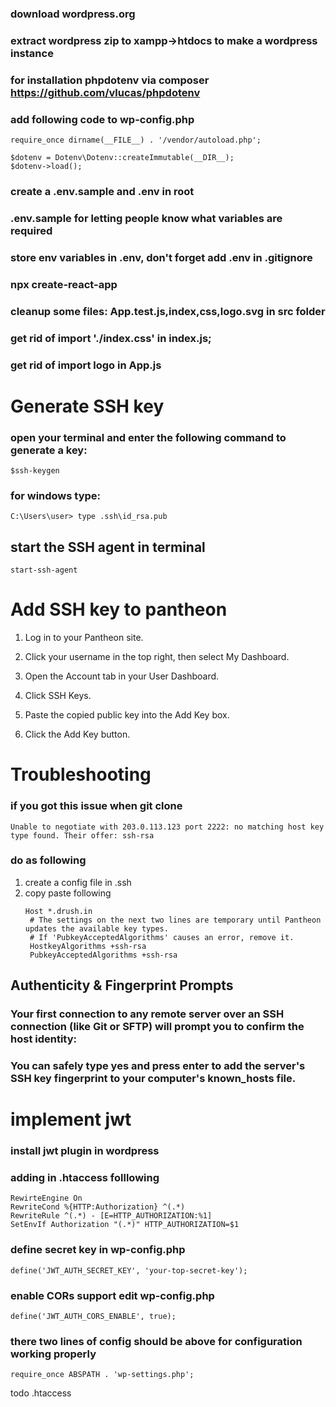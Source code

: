 ### download wordpress.org
### extract wordpress zip to xampp->htdocs to make a wordpress instance
### for installation phpdotenv via composer https://github.com/vlucas/phpdotenv

### add following code to wp-config.php
```
require_once dirname(__FILE__) . '/vendor/autoload.php';

$dotenv = Dotenv\Dotenv::createImmutable(__DIR__);
$dotenv->load();
```

### create a .env.sample and .env in root
### .env.sample for letting people know what variables are required
### store env variables in .env, don't forget add .env in .gitignore




### npx create-react-app
### cleanup  some files: App.test.js,index,css,logo.svg in src folder
### get rid of import './index.css' in index.js;
### get rid of import logo in App.js


# Generate  SSH key
### open your terminal and enter the following command to generate a key:
```
$ssh-keygen
```

### for windows type:
```
C:\Users\user> type .ssh\id_rsa.pub
```

## start the SSH agent in terminal
```
start-ssh-agent
```
# Add SSH key to pantheon

1. Log in to your Pantheon site.

2. Click your username in the top right, then select My Dashboard.

3. Open the  Account tab in your User Dashboard.

4. Click SSH Keys.

5. Paste the copied public key into the Add Key box.

6. Click the Add Key button.

# Troubleshooting

### if you got this issue when git clone 

```
Unable to negotiate with 203.0.113.123 port 2222: no matching host key type found. Their offer: ssh-rsa
```

### do as following
1. create a config file in .ssh
2. copy paste following
   ```
   Host *.drush.in
    # The settings on the next two lines are temporary until Pantheon updates the available key types.
    # If 'PubkeyAcceptedAlgorithms' causes an error, remove it.
    HostkeyAlgorithms +ssh-rsa
    PubkeyAcceptedAlgorithms +ssh-rsa
   ```

## Authenticity & Fingerprint Prompts
### Your first connection to any remote server over an SSH connection (like Git or SFTP) will prompt you to confirm the host identity:
### You can safely type yes and press enter to add the server's SSH key fingerprint to your computer's known_hosts file.



# implement jwt
### install jwt plugin in wordpress
### adding in .htaccess folllowing
```
RewirteEngine On
RewriteCond %{HTTP:Authorization} ^(.*)
RewriteRule ^(.*) - [E=HTTP_AUTHORIZATION:%1]
SetEnvIf Authorization "(.*)" HTTP_AUTHORIZATION=$1
```

### define secret key in wp-config.php 

```
define('JWT_AUTH_SECRET_KEY', 'your-top-secret-key');
```

### enable CORs support edit wp-config.php
```
define('JWT_AUTH_CORS_ENABLE', true);
```

### there two lines of config should be above for configuration working properly
```
require_once ABSPATH . 'wp-settings.php';
```

todo .htaccess